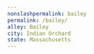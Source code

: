 ```yaml
---
﻿nonslashpermalink: bailey
permalink: /bailey/
alley: Bailey
city: Indian Orchard
state: Massachusetts
---
```

